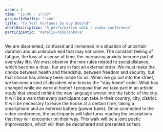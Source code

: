 ```yaml
---
order: 2
time: "16:00 - 17:00"
projectIdSuffix: "-one"
title: "To Tell Fortunes by Guy Debord"
shortDescription: "A performative walk / video conference"
participantId: "natalia-nikulenkova"
---
```


We are disoriented, confused and immersed in a situation of uncertain duration and an unknown end that may not come. The constant feeling of fatigue, the loss of a sense of time, the increasing anxiety become part of everyday life. We must observe the new rules related to social distance, which become a ritual, but are in fact an external order. We must make the choice between health and friendship, between freedom and security, but that choice has already been made for us.
When we go out into the street, we become a kind of dissident who breaks the "stay home" order.
What has changed while we were at home?
I propose that we take part in an artistic study that should rethink the new language woven into the fabric of the city. It will be a walk that every participant can take in their country, city, district.
It will be necessary to leave the house at a certain time, taking a smartphone and an external battery (power bank).
Once connected to the video conference, the participants will take turns reading the inscriptions that they will encounter on their way. This walk will be a joint poetic improvisation, which will then be deciphered and presented as text.

